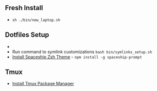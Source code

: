 ## Fresh Install

- `sh ./bin/new_laptop.sh`

## Dotfiles Setup

- 
- Run command to symlink customizations `bash bin/symlinks_setup.sh`
- [Install Spaceship Zsh Theme](https://github.com/denysdovhan/spaceship-prompt) - `npm install -g spaceship-prompt`

## Tmux

- [Install Tmux Package Manager](https://github.com/tmux-plugins/tpm)

